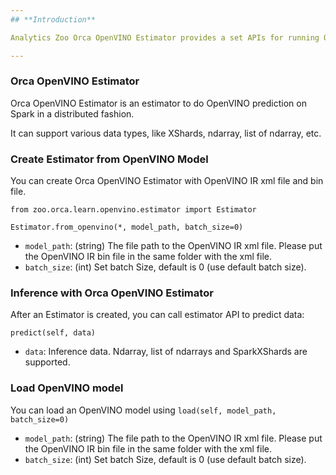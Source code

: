 ```yaml
---
## **Introduction**

Analytics Zoo Orca OpenVINO Estimator provides a set APIs for running OpenVINO model on Spark in a distributed fashion.

---
```


### Orca OpenVINO Estimator

Orca OpenVINO Estimator is an estimator to do OpenVINO prediction on Spark in a distributed fashion.

It can support various data types, like XShards, ndarray, list of ndarray, etc.

### Create Estimator from OpenVINO Model

You can create Orca OpenVINO Estimator with OpenVINO IR xml file and bin file.

```
from zoo.orca.learn.openvino.estimator import Estimator

Estimator.from_openvino(*, model_path, batch_size=0)
```

* `model_path`: (string) The file path to the OpenVINO IR xml file. Please put the OpenVINO IR bin file in the same folder with the xml file.
* `batch_size`: (int) Set batch Size, default is 0 (use default batch size).

### Inference with Orca OpenVINO Estimator

After an Estimator is created, you can call estimator API to predict data:

```
predict(self, data)
```

* `data`:  Inference data. Ndarray, list of ndarrays and SparkXShards are supported.

### Load OpenVINO model

You can load an OpenVINO model using `load(self, model_path, batch_size=0)`

* `model_path`: (string) The file path to the OpenVINO IR xml file. Please put the OpenVINO IR bin file in the same folder with the xml file.
* `batch_size`: (int) Set batch Size, default is 0 (use default batch size).
